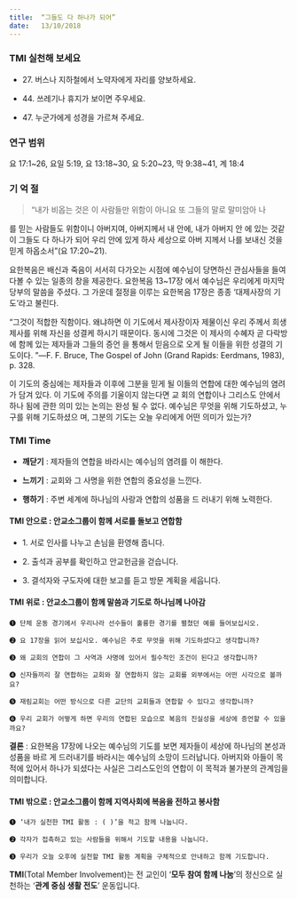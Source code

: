 ```yaml
---
title:  “그들도 다 하나가 되어”
date:   13/10/2018
---
```


###  TMI 실천해 보세요

- 27\. 버스나 지하철에서 노약자에게 자리를 양보하세요.

- 44\. 쓰레기나 휴지가 보이면 주우세요.

- 47\. 누군가에게 성경을 가르쳐 주세요.

 ### 연구 범위
 
요 17:1~26, 요일 5:19, 요 13:18~30, 요 5:20~23, 막 9:38~41, 계 18:4

### 기 억 절

> <p></p>
> “내가 비옵는 것은 이 사람들만 위함이 아니요 또 그들의 말로 말미암아 나
를 믿는 사람들도 위함이니 아버지여, 아버지께서 내 안에, 내가 아버지 안
에 있는 것같이 그들도 다 하나가 되어 우리 안에 있게 하사 세상으로 아버
지께서 나를 보내신 것을 믿게 하옵소서”(요 17:20~21).

요한복음은 배신과 죽음이 서서히 다가오는 시점에 예수님이 당면하신
관심사들을 들여다볼 수 있는 일종의 창을 제공한다. 요한복음 13~17장
에서 예수님은 우리에게 마지막 당부의 말씀을 주셨다. 그 가운데 절정을
이루는 요한복음 17장은 종종 ‘대제사장의 기도’라고 불린다.

“그것이 적합한 직함이다. 왜냐하면 이 기도에서 제사장이자 제물이신
우리 주께서 희생 제사를 위해 자신을 성결케 하시기 때문이다. 동시에
그것은 이 제사의 수혜자 곧 다락방에 함께 있는 제자들과 그들의 증언
을 통해서 믿음으로 오게 될 이들을 위한 성결의 기도이다. ”—F. F. Bruce, The
Gospel of John (Grand Rapids: Eerdmans, 1983), p. 328.

이 기도의 중심에는 제자들과 이후에 그분을 믿게 될 이들의 연합에
대한 예수님의 염려가 담겨 있다. 이 기도에 주의를 기울이지 않는다면 교
회의 연합이나 그리스도 안에서 하나 됨에 관한 의미 있는 논의는 완성
될 수 없다. 예수님은 무엇을 위해 기도하셨고, 누구를 위해 기도하셨으
며, 그분의 기도는 오늘 우리에게 어떤 의미가 있는가?

### TMI Time

- **깨닫기** : 제자들의 연합을 바라시는 예수님의 염려를 이
해한다.

- **느끼기** : 교회와 그 사명을 위한 연합의 중요성을 느낀다.

- **행하기** : 주변 세계에 하나님의 사랑과 연합의 성품을 드
러내기 위해 노력한다.

#### TMI 안으로 : 안교소그룹이 함께 서로를 돌보고 연합함

- 1\. 서로 인사를 나누고
      손님을 환영해 줍니다.

- 2\. 출석과 공부를 확인하고
      안교헌금을 걷습니다.

- 3\. 결석자와 구도자에
      대한 보고를 듣고
      방문 계획을 세웁니다.

#### TMI 위로 : 안교소그룹이 함께 말씀과 기도로 하나님께 나아감

`➊ 단체 운동 경기에서 우리나라 선수들이 훌륭한 경기를 펼쳤던 예를 들어보십시오.`

`➋ 요 17장을 읽어 보십시오. 예수님은 주로 무엇을 위해 기도하셨다고 생각합니까?`

`➌ 왜 교회의 연합이 그 사역과 사명에 있어서 필수적인 조건이 된다고 생각합니까?`

`➍ 신자들끼리 잘 연합하는 교회와 잘 연합하지 않는 교회를 외부에서는 어떤 시각으로 볼까요?`

`➎ 재림교회는 어떤 방식으로 다른 교단의 교회들과 연합할 수 있다고 생각합니까?`

`➏ 우리 교회가 어떻게 하면 우리의 연합된 모습으로 복음의 진실성을 세상에 증언할 수 있을까요?`

**결론** : 요한복음 17장에 나오는 예수님의 기도를 보면 제자들이 세상에 하나님의 본성과 성품을 바르
게 드러내기를 바라시는 예수님의 소망이 드러납니다. 아버지와 아들이 목적에 있어서 하나가
되셨다는 사실은 그리스도인의 연합이 이 목적과 불가분의 관계임을 의미합니다.

#### TMI 밖으로 : 안교소그룹이 함께 지역사회에 복음을 전하고 봉사함

`➊ ‘내가 실천한 TMI 활동 : ( )’을 적고 함께 나눕니다.`

`➋ 각자가 접촉하고 있는 사람들을 위해서 기도할 내용을 나눕니다.`

`➌ 우리가 오늘 오후에 실천할 TMI 활동 계획을 구체적으로 안내하고 함께 기도합니다.`

**TMI**(Total Member Involvement)는 전 교인이 ‘**모두 참여 함께 나눔**’의 정신으로 실천하는 ‘**관계 중심 생활 전도**’ 운동입니다.